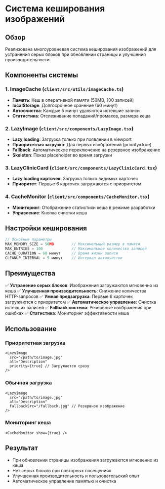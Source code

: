 # Система кеширования изображений

## Обзор
Реализована многоуровневая система кеширования изображений для устранения серых блоков при обновлении страницы и улучшения производительности.

## Компоненты системы

### 1. ImageCache (`client/src/utils/imageCache.ts`)
- **Память**: Кеш в оперативной памяти (50MB, 100 записей)
- **localStorage**: Долгосрочное хранение (60 минут)
- **Автоочистка**: Каждые 5 минут удаляются истекшие записи
- **Статистика**: Отслеживание попаданий/промахов, размера кеша

### 2. LazyImage (`client/src/components/LazyImage.tsx`)
- **Lazy loading**: Загрузка только при появлении в viewport
- **Приоритетная загрузка**: Для первых изображений (priority=true)
- **Fallback**: Автоматическое переключение на резервное изображение
- **Skeleton**: Показ placeholder во время загрузки

### 3. LazyClinicCard (`client/src/components/LazyClinicCard.tsx`)
- **Lazy loading карточек**: Загрузка только видимых карточек
- **Приоритет**: Первые 6 карточек загружаются с приоритетом

### 4. CacheMonitor (`client/src/components/CacheMonitor.tsx`)
- **Мониторинг**: Отображение статистики кеша в режиме разработки
- **Управление**: Кнопка очистки кеша

## Настройки кеширования

```typescript
// Основные параметры
MAX_MEMORY_SIZE = 50MB        // Максимальный размер в памяти
MAX_ENTRIES = 100             // Максимальное количество записей
CACHE_DURATION = 60 минут     // Время жизни записи
CLEANUP_INTERVAL = 5 минут    // Интервал автоочистки
```

## Преимущества

✅ **Устранение серых блоков**: Изображения загружаются мгновенно из кеша
✅ **Улучшенная производительность**: Снижение количества HTTP-запросов
✅ **Умная предзагрузка**: Первые 6 карточек загружаются с приоритетом
✅ **Автоматическое управление**: Очистка истекших записей
✅ **Fallback система**: Резервные изображения при ошибках
✅ **Статистика**: Мониторинг эффективности кеша

## Использование

### Приоритетная загрузка
```tsx
<LazyImage 
  src="/path/to/image.jpg" 
  alt="Description"
  priority={true} // Загружается сразу
/>
```

### Обычная загрузка
```tsx
<LazyImage 
  src="/path/to/image.jpg" 
  alt="Description"
  fallbackSrc="/fallback.jpg" // Резервное изображение
/>
```

### Мониторинг кеша
```tsx
<CacheMonitor show={true} />
```

## Результат
- При обновлении страницы изображения загружаются мгновенно из кеша
- Нет серых блоков при повторных посещениях
- Улучшенная производительность и пользовательский опыт
- Автоматическое управление памятью и очистка





























